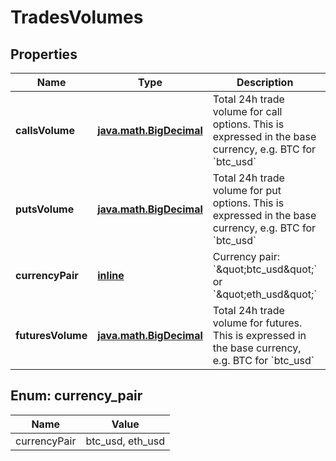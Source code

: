 
# TradesVolumes

## Properties
Name | Type | Description | Notes
------------ | ------------- | ------------- | -------------
**callsVolume** | [**java.math.BigDecimal**](java.math.BigDecimal.md) | Total 24h trade volume for call options. This is expressed in the base currency, e.g. BTC for &#x60;btc_usd&#x60; | 
**putsVolume** | [**java.math.BigDecimal**](java.math.BigDecimal.md) | Total 24h trade volume for put options. This is expressed in the base currency, e.g. BTC for &#x60;btc_usd&#x60; | 
**currencyPair** | [**inline**](#CurrencyPairEnum) | Currency pair: &#x60;\&quot;btc_usd\&quot;&#x60; or &#x60;\&quot;eth_usd\&quot;&#x60; | 
**futuresVolume** | [**java.math.BigDecimal**](java.math.BigDecimal.md) | Total 24h trade volume for futures. This is expressed in the base currency, e.g. BTC for &#x60;btc_usd&#x60; | 


<a name="CurrencyPairEnum"></a>
## Enum: currency_pair
Name | Value
---- | -----
currencyPair | btc_usd, eth_usd



